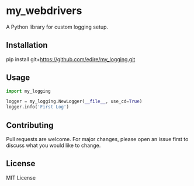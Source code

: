 # my_webdrivers

A Python library for custom logging setup.

## Installation

pip install git+https://github.com/edire/my_logging.git

## Usage

```python
import my_logging

logger = my_logging.NewLogger(__file__, use_cd=True)
logger.info('First Log')
```

## Contributing

Pull requests are welcome. For major changes, please open an issue first to discuss what you would like to change.

## License

MIT License